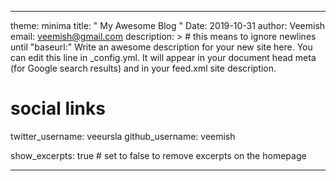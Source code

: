 ---------
theme: minima
title: " My Awesome Blog "
Date: 2019-10-31
author: Veemish
email: veemish@gmail.com
description: > # this means to ignore newlines until "baseurl:"
  Write an awesome description for your new site here. You can edit this
  line in _config.yml. It will appear in your document head meta (for
  Google search results) and in your feed.xml site description.

# social links
twitter_username: veeursla
github_username:  veemish

show_excerpts: true # set to false to remove excerpts on the homepage

------------
